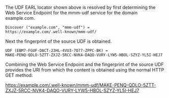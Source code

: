 The UDF EARL locator shown above is resolved by first determining the Web Service
Endpoint for the mmm-udf service for the domain example.com.

~~~~
Discover ("example.com", "mmm-udf") = 
https://example.com/.well-known/mmm-udf/
~~~~

Next the fingerprint of the source UDF is obtained.

~~~~
UDF (EBM7-FGUF-DACT-23HL-4VU3-7O77-ZPPC-BK) =
MAKE-PENQ-QDLO-5ZTT-ZXJZ-5RCC-NVK4-DAQO-VURY-LYW5-HBOL-SZYZ-YL5I-HEJ7
~~~~

Combining the Web Service Endpoint and the fingerprint of the source UDF provides
the URI from which the content is obtained using the normal HTTP GET method:

https://example.com/.well-known/mmm-udf/MAKE-PENQ-QDLO-5ZTT-ZXJZ-5RCC-NVK4-DAQO-VURY-LYW5-HBOL-SZYZ-YL5I-HEJ7


